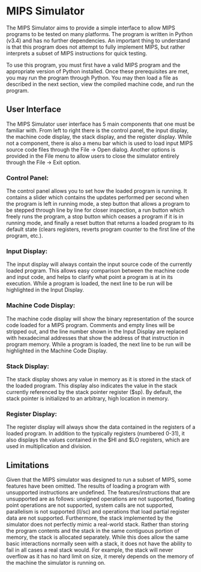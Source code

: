 # MIPS Simulator
The MIPS Simulator aims to provide a simple interface to allow MIPS programs to
be tested on many platforms. The program is written in Python (v3.4) and has no
further dependencies. An important thing to understand is that this program does
not attempt to fully implement MIPS, but rather interprets a subset of MIPS 
instructions for quick testing.

To use this program, you must first have a valid MIPS program and the 
appropriate version of Python installed. Once these prerequisites are met, you 
may run the program through Python. You may then load a file as described in the
next section, view the compiled machine code, and run the program.

## User Interface
The MIPS Simulator user interface has 5 main components that one must be
familiar with. From left to right there is the control panel, the input
display, the machine code display, the stack display, and the register
display. While not a component, there is also a menu bar which is used to load
input MIPS source code files through the File &#8594; Open dialog. Another
options is provided in the File menu to allow users to close the simulator
entirely through the File &#8594; Exit option.

### Control Panel:
The control panel allows you to set how the loaded program is running. It
contains a slider which contains the updates performed per second when the
program is left in running mode, a step button that allows a program to be
stepped through line by line for closer inspection, a run button which freely
runs the program, a stop button which ceases a program if it is in running mode,
and finally a reset button that returns a loaded program to its default state
(clears registers, reverts program counter to the first line of the program,
etc.).

### Input Display:
The input display will always contain the input source code of the currently
loaded program. This allows easy comparison between the machine code and input
code, and helps to clarify what point a program is at in its execution. While a
program is loaded, the next line to be run will be highlighted in the Input
Display.

### Machine Code Display: 
The machine code display will show the binary representation of the source code
loaded for a MIPS program. Comments and empty lines will be stripped out, and
the line number shown in the Input Display are replaced with hexadecimal
addresses that show the address of that instruction in program memory. While a
program is loaded, the next line to be run will be highlighted in the Machine
Code Display.

### Stack Display: 
The stack display shows any value in memory as it is stored in the stack of the
loaded program. This display also indicates the value in the stack currently
referenced by the stack pointer register ($sp). By default, the stack pointer is
initialized to an arbitrary, high location in memory.

### Register Display: 
The register display will always show the data contained in the registers of a
loaded program. In addition to the typically registers (numbered 0-31), it also
displays the values contained in the $HI and $LO registers, which are used in
multiplication and division.

## Limitations
Given that the MIPS simulator was designed to run a subset of MIPS, some 
features have been omitted. The results of loading a program with unsupported 
instructions are undefined. The features/instructions that are unsupported are 
as follows: unsigned operations are not supported, floating point operations are
not supported, system calls are not supported, parallelism is not supported 
(ll/sc) and operations that load partial register data are not supported. 
Furthermore, the stack implemented by the simulator does not perfectly mimic a 
real-world stack. Rather than storing the program contents and the stack in the 
same contiguous portion of memory, the stack is allocated separately. While this 
does allow the same basic interactions normally seen with a stack, it does not 
have the ability to fail in all cases a real stack would. For example, the stack
will never overflow as it has no hard limit on size, it merely depends on the 
memory of the machine the simulator is running on.